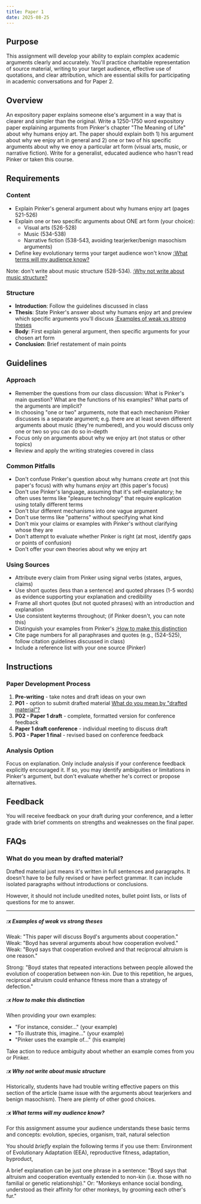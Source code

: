 ```yaml
---
title: Paper 1
date: 2025-08-25
---
```


## Purpose

This assignment will develop your ability to explain complex academic arguments clearly and accurately. You'll practice charitable representation of source material, writing to your target audience, effective use of quotations, and clear attribution, which are essential skills for participating in academic conversations and for Paper 2.

## Overview

An expository paper explains someone else's argument in a way that is clearer and simpler than the original. Write a 1250-1750 word expository paper explaining arguments from Pinker's chapter "The Meaning of Life" about why humans enjoy art. The paper should explain both 1) his argument about why we enjoy art in general and 2) one or two of his specific arguments about why we enoy a particular art form (visual arts, music, or narrative fiction). Write for a generalist, educated audience who hasn't read Pinker or taken this course.

## Requirements

### Content

- Explain Pinker's general argument about why humans enjoy art (pages 521-526)
- Explain one or two specific arguments about ONE art form (your choice):
  - Visual arts (526-528)
  - Music (534-538)
  - Narrative fiction (538-543, avoiding tearjerker/benign masochism arguments)
- Define key evolutionary terms your target audience won't know    [:What terms will my audience know?](#x-what-terms-will-my-audience-know)

Note: don't write about music structure (528-534). [:Why not write about music structure?](#x-why-not-write-about-music)

 ### Structure

- **Introduction**: Follow the guidelines discussed in class
- **Thesis**: State Pinker's answer about why humans enjoy art and preview which specific arguments you'll discuss [:Examples of weak vs strong theses](#x-examples-of-weak-vs-strong-theses)
- **Body**: First explain general argument, then specific arguments for your chosen art form
- **Conclusion**: Brief restatement of main points

## Guidelines

### Approach

- Remember the questions from our class discussion: What is Pinker's main question? What are the functions of his examples? What parts of the arguments are implicit?
- In choosing "one or two" arguments, note that each mechanism Pinker discusses is a separate argument; e.g. there are at least seven different arguments about music (they're numbered), and you would discuss only one or two so you can do so in-depth
- Focus only on arguments about why we enjoy art (not status or other topics)
- Review and apply the writing strategies covered in class

### Common Pitfalls

- Don't confuse Pinker's question about why humans _create_ art (not this paper's focus) with why humans _enjoy_ art (this paper's focus)
- Don't use Pinker's language, assuming that it's self-explanatory; he often uses terms like "pleasure technology" that require explication using totally different terms
- Don't blur different mechanisms into one vague argument
- Don't use terms like "patterns" without specifying what kind
- Don't mix your claims or examples with Pinker's without clarifying whose they are
- Don't attempt to evaluate whether Pinker is right (at most, identify gaps or points of confusion)
- Don't offer your own theories about why we enjoy art

### Using Sources

- Attribute every claim from Pinker using signal verbs (states, argues, claims)
- Use short quotes (less than a sentence) and quoted phrases (1-5 words) as evidence supporting your explanation and credibility
- Frame all short quotes (but not quoted phrases) with an introduction and explanation
- Use consistent keyterms throughout; (if Pinker doesn't, you can note this)
- Distinguish your examples from Pinker's [:How to make this distinction](#x-how-to-make-this-distinction)
- Cite page numbers for all paraphrases and quotes (e.g., (524-525), follow citation guidelines discussed in class)
- Include a reference list with your one source (Pinker)

## Instructions

### Paper Development Process

1. **Pre-writing** - take notes and draft ideas on your own
2. **P01** - option to submit drafted material [What do you mean by "drafted material"?](/course-ntw2029/assignments/papers/p1-2510/#what-do-you-mean-by-drafted-material)
3. **P02 - Paper 1 draft** - complete, formatted version for conference feedback
4. **Paper 1 draft conference** - individual meeting to discuss draft
5. **P03 - Paper 1 final** - revised based on conference feedback

### Analysis Option

Focus on explanation. Only include analysis if your conference feedback explicitly encouraged it. If so, you may identify ambiguities or limitations in Pinker's argument, but don't evaluate whether he's correct or propose alternatives.

## Feedback

You will receive feedback on your draft during your conference, and a letter grade with brief comments on strengths and weaknesses on the final paper.

## FAQs

### What do you mean by drafted material?

Drafted material just means it's written in full sentences and paragraphs. It doesn't have to be fully revised or have perfect grammar. It can include isolated paragraphs without introductions or conclusions.

However, it should not include unedited notes, bullet point lists, or lists of questions for me to answer.

---

##### :x Examples of weak vs strong theses

Weak: "This paper will discuss Boyd's arguments about cooperation."
Weak: "Boyd has several arguments about how cooperation evolved."
Weak: "Boyd says that cooperation evolved and that reciprocal altruism is one reason."

Strong: "Boyd states that repeated interactions between people allowed the evolution of cooperation between non-kin. Due to this repetition, he argues, reciprocal altruism could  enhance fitness more than a strategy of defection."

##### :x How to make this distinction

When providing your own examples:

- "For instance, consider..." (your example)
- "To illustrate this, imagine..." (your example)
- "Pinker uses the example of..." (his example)

Take action to reduce ambiguity about whether an example comes from you or Pinker.

##### :x Why not write about music structure

Historically, students have had trouble writing effective papers on this section of the article (same issue with the arguments about tearjerkers and benign masochism). There are plenty of other good choices.

##### :x What terms will my audience know?

For this assignment assume your audience understands these basic terms and concepts: evolution, species, organism, trait, natural selection

You should _briefly_ explain the following terms if you use them: Environment of Evolutionary Adaptation (EEA), reproductive fitness, adaptation, byproduct,

A brief explanation can be just one phrase in a sentence: "Boyd says that altruism and cooperation eventually extended to non-kin (i.e. those with no familial or genetic relationship)." Or: "Monkeys enhance social bonding, understood as their affinity for other monkeys, by grooming each other's fur."
